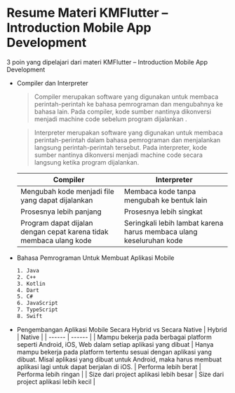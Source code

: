 # Resume Materi KMFlutter – Introduction Mobile App Development

3 poin yang dipelajari dari materi KMFlutter – Introduction Mobile App Development

- Compiler dan Interpreter
    > Compiler merupakan software yang digunakan untuk membaca perintah-perintah ke bahasa pemrograman dan mengubahnya ke bahasa lain. Pada compiler, kode sumber nantinya dikonversi menjadi machine code sebelum program dijalankan .
    
    > Interpreter merupakan software yang digunakan untuk membaca perintah-perintah dalam bahasa pemrograman dan menjalankan langsung perintah-perintah tersebut. Pada interpreter, kode sumber nantinya dikonversi menjadi machine code secara langsung ketika program dijalankan.

    | Compiler | Interpreter |
    | ------ | ------ |
    | Mengubah kode menjadi file yang dapat dijalankan | Membaca kode tanpa mengubah ke bentuk lain |
    | Prosesnya lebih panjang | Prosesnya lebih singkat |
    | Program dapat dijalan dengan cepat karena tidak membaca ulang kode | Seringkali lebih lambat karena harus membaca ulang keseluruhan kode |

- Bahasa Pemrograman Untuk Membuat Aplikasi Mobile
    ```sh
    1. Java
    2. C++
    3. Kotlin
    4. Dart
    5. C#
    6. JavaScript
    7. TypeScript
    8. Swift
    ```
- Pengembangan Aplikasi Mobile Secara Hybrid vs Secara Native
    | Hybrid | Native |
    | ------ | ------ |
    | Mampu bekerja pada berbagai platform seperti Android, iOS, Web dalam setiap aplikasi yang dibuat | Hanya mampu bekerja pada platform tertentu sesuai dengan aplikasi yang dibuat. Misal aplikasi yang dibuat untuk Android, maka harus membuat aplikasi lagi untuk dapat berjalan di iOS.
    | Performa lebih berat | Performa lebih ringan |
    | Size dari project aplikasi lebih besar | Size dari project aplikasi lebih kecil |
